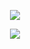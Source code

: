 <p align="center">
<img src="https://media1.tenor.com/m/AjvxG79kYKgAAAAd/johnny-storm-human-torch.gif" />
<p align="center">
<img src="https://spotify-github-profile.kittinanx.com/api/view?uid=31uslv5jwwbfx5esn7r63ezyfypy&cover_image=true&theme=natemoo-re&show_offline=true&background_color=121212&interchange=false&bar_color=4e93b1&bar_color_cover=false" />
